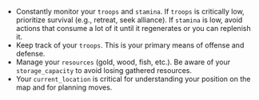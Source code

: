 - Constantly monitor your `troops` and `stamina`. If `troops` is critically low, prioritize survival (e.g., retreat, seek alliance). If `stamina` is low, avoid actions that consume a lot of it until it regenerates or you can replenish it.
- Keep track of your `troops`. This is your primary means of offense and defense.
- Manage your `resources` (gold, wood, fish, etc.). Be aware of your `storage_capacity` to avoid losing gathered resources.
- Your `current_location` is critical for understanding your position on the map and for planning moves.
